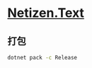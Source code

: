 # [Netizen.Text](https://github.com/chenshenchao/netizen-text)

## 打包

```bash
dotnet pack -c Release
```
